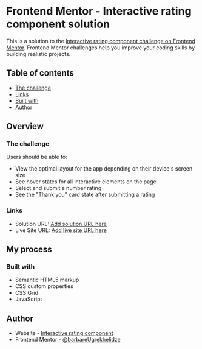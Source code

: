 # Frontend Mentor - Interactive rating component solution

This is a solution to the [Interactive rating component challenge on Frontend Mentor](https://github.com/barbare999/Interactive-rating-component.git). Frontend Mentor challenges help you improve your coding skills by building realistic projects. 

## Table of contents

  - [The challenge](#the-challenge)
  - [Links](#links)
  - [Built with](#built-with)
- [Author](#author)

## Overview

### The challenge

Users should be able to:

- View the optimal layout for the app depending on their device's screen size
- See hover states for all interactive elements on the page
- Select and submit a number rating
- See the "Thank you" card state after submitting a rating

### Links

- Solution URL: [Add solution URL here](https://github.com/barbare999/Interactive-rating-component.git)
- Live Site URL: [Add live site URL here](https://barbare999.github.io/Interactive-rating-component/)

## My process

### Built with

- Semantic HTML5 markup
- CSS custom properties
- CSS Grid
- JavaScript

## Author

- Website - [Interactive rating component](https://barbare999.github.io/Interactive-rating-component/)
- Frontend Mentor - [@barbareUgrekhelidze](https://www.frontendmentor.io/profile/barbare999)
